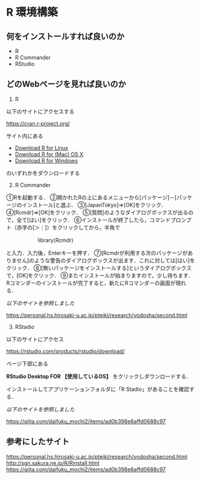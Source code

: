 # R 環境構築

## 何をインストールすれば良いのか

- R
- R Commander
- RStudio

## どのWebページを見れば良いのか

1. R

以下のサイトにアクセスする

https://cran.r-project.org/

サイト内にある

- [Download R for Linux](https://cran.r-project.org/bin/linux/)
- [Download R for (Mac) OS X](https://cran.r-project.org/bin/macosx/)
- [Download R for Windows](https://cran.r-project.org/bin/windows/)

のいずれかをダウンロードする

2. R Commander

①Rを起動する．
②開かれたRの上にあるメニューから[パッケージ]－[パッケージのインストール]と選ぶ．
③[JapanTokyo]⇒[OK]をクリック．
④[Rcmdr]⇒[OK]をクリック．
⑤[質問]のようなダイアログボックスが出るので，全て[はい]をクリック．
⑥インストールが終了したら，コマンドプロンプト（赤字の[＞｜]）をクリックしてから，半角で

　　　　　　library(Rcmdr)

と入力．入力後，Enterキーを押す．
⑦[Rcmdrが利用する次のパッケージがありません]のような警告のダイアログボックスが出ます．これに対しては[はい]をクリック．
⑧[無いパッケージをインストールする]というダイアログボックスで，[OK]をクリック．
⑨またインストールが始まりますので，少し待ちます．Rコマンダーのインストールが完了すると，新たにRコマンダーの画面が現れる．

*以下のサイトを参照しました*

https://personal.hs.hirosaki-u.ac.jp/pteiki/research/yodosha/second.html

3. RStadio

以下のサイトにアクセス

https://rstudio.com/products/rstudio/download/

ページ下部にある

**RStudio Desktop FOR 【使用しているOS】** をクリックしダウンロードする．

インストールしてアプリケーションフォルダに「R Stadio」があることを確認する．



*以下のサイトを参照しました*

https://qiita.com/daifuku_mochi2/items/ad0b398e6affd0688c97

## 参考にしたサイト

https://personal.hs.hirosaki-u.ac.jp/pteiki/research/yodosha/second.html
http://sgn.sakura.ne.jp/R/Rinstall.html
https://qiita.com/daifuku_mochi2/items/ad0b398e6affd0688c97
